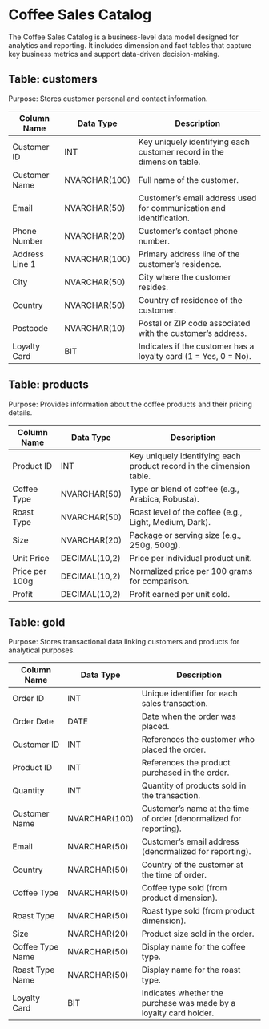 # Coffee Sales Catalog

The Coffee Sales Catalog is a business-level data model designed for analytics and reporting.
It includes dimension and fact tables that capture key business metrics and support data-driven decision-making.

## Table: customers
Purpose: Stores customer personal and contact information.

| Column Name     | Data Type      | Description |
|-----------------|----------------|-------------|
| Customer ID     | INT            | Key uniquely identifying each customer record in the dimension table. |
| Customer Name   | NVARCHAR(100)  | Full name of the customer. |
| Email           | NVARCHAR(50)   | Customer’s email address used for communication and identification. |
| Phone Number    | NVARCHAR(20)   | Customer’s contact phone number. |
| Address Line 1  | NVARCHAR(100)  | Primary address line of the customer’s residence. |
| City            | NVARCHAR(50)   | City where the customer resides. |
| Country         | NVARCHAR(50)   | Country of residence of the customer. |
| Postcode        | NVARCHAR(10)   | Postal or ZIP code associated with the customer’s address. |
| Loyalty Card    | BIT            | Indicates if the customer has a loyalty card (1 = Yes, 0 = No). |

## Table: products
Purpose: Provides information about the coffee products and their pricing details.

| Column Name     | Data Type      | Description |
|-----------------|----------------|-------------|
| Product ID      | INT            | Key uniquely identifying each product record in the dimension table. |
| Coffee Type     | NVARCHAR(50)   | Type or blend of coffee (e.g., Arabica, Robusta). |
| Roast Type      | NVARCHAR(50)   | Roast level of the coffee (e.g., Light, Medium, Dark). |
| Size            | NVARCHAR(20)   | Package or serving size (e.g., 250g, 500g). |
| Unit Price      | DECIMAL(10,2)  | Price per individual product unit. |
| Price per 100g  | DECIMAL(10,2)  | Normalized price per 100 grams for comparison. |
| Profit          | DECIMAL(10,2)  | Profit earned per unit sold. |

## Table: gold
Purpose: Stores transactional data linking customers and products for analytical purposes.

| Column Name        | Data Type      | Description |
|--------------------|----------------|-------------|
| Order ID           | INT            | Unique identifier for each sales transaction. |
| Order Date         | DATE           | Date when the order was placed. |
| Customer ID        | INT            | References the customer who placed the order. |
| Product ID         | INT            | References the product purchased in the order. |
| Quantity           | INT            | Quantity of products sold in the transaction. |
| Customer Name      | NVARCHAR(100)  | Customer’s name at the time of order (denormalized for reporting). |
| Email              | NVARCHAR(50)   | Customer’s email address (denormalized for reporting). |
| Country            | NVARCHAR(50)   | Country of the customer at the time of order. |
| Coffee Type        | NVARCHAR(50)   | Coffee type sold (from product dimension). |
| Roast Type         | NVARCHAR(50)   | Roast type sold (from product dimension). |
| Size               | NVARCHAR(20)   | Product size sold in the order. |
| Coffee Type Name   | NVARCHAR(50)   | Display name for the coffee type. |
| Roast Type Name    | NVARCHAR(50)   | Display name for the roast type. |
| Loyalty Card       | BIT            | Indicates whether the purchase was made by a loyalty card holder. |

